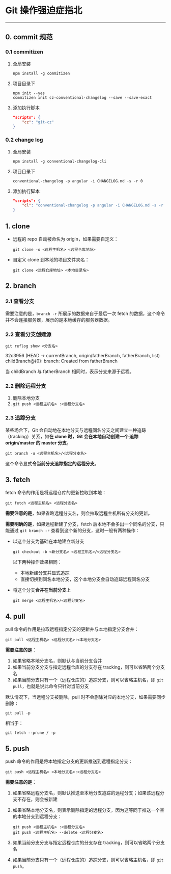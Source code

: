 # Git 操作强迫症指北

---

## 0. commit 规范

### 0.1 commitizen

1. 全局安装

   ```shell
   npm install -g commitizen
   ```

2. 项目目录下

    ```shell
    npm init --yes
    commitizen init cz-conventional-changelog --save --save-exact
    ```

3. 添加执行脚本

    ```json
    "scripts": {
        "cz": "git-cz"
    }
    ```

### 0.2 change log

1. 全局安装

   ```shell
   npm install -g conventional-changelog-cli
   ```

2. 项目目录下

    ```shell
    conventional-changelog -p angular -i CHANGELOG.md -s -r 0
    ```

3. 添加执行脚本

    ```json
    "scripts": {
        "cl": "conventional-changelog -p angular -i CHANGELOG.md -s -r 0"
    }
    ```

## 1. clone

* 远程的 repo 自动被命名为 origin，如果需要自定义：

    ```shell
    git clone -o <远程主机名> <远程仓库地址>
    ```

* 自定义 clone 到本地的项目文件夹名：

    ```shell
    git clone <远程仓库地址> <本地目录名>
    ```

## 2. branch

### 2.1 查看分支

需要注意的是，```branch -r``` 所展示的数据来自于最后一次 fetch 的数据，这个命令并不会连接服务器，展示的是本地缓存的服务器数据。

### 2.2 查看分支创建源

```shell
git reflog show <分支名>
```

32c3956 (HEAD -> currentBranch, origin/fatherBranch, fatherBranch, list) childBranch@{0}: branch: Created from fatherBranch

当 childBranch 与 fatherBranch 相同时，表示分支来源于远程。

### 2.2 删除远程分支

1. 删除本地分支
2. ```git push <远程主机名> :<远程分支名>```

### 2.3 追踪分支

某些场合下，Git 会自动地在本地分支与远程同名分支之间建立一种追踪（tracking）关系，如**在 clone 时，Git 会在本地自动创建一个 追踪 origin/master 的 master 分支**。

```shell
git branch -u <远程主机名>/<远程分支名>
```

这个命令显式**令当前分支追踪指定的远程分支**。

## 3. fetch

fetch 命令的作用是将远程仓库的更新拉取到本地：

```shell
git fetch <远程主机名> <远程分支名>
```

**需要注意的是**，如果省略远程分支名，则会拉取远程主机所有分支的更新。

**需要明确的是**，如果远程新建了分支，fetch 后本地不会多出一个同名的分支，只能通过 ```git branch -r``` 查看到这个新的分支，这时一般有两种操作：

* 以这个分支为基础在本地建立新分支

    ```shell
    git checkout -b <新分支名> <远程主机名>/<远程分支名>
    ```

    以下两种操作效果相同：

  * 本地新建分支并显式追踪
  * 直接切换到同名本地分支，这个本地分支会自动追踪远程同名分支

* 将这个分支**合并在当前分支**上

    ```shell
    git merge <远程主机名>/<远程分支名>
    ```

## 4. pull

pull 命令的作用是拉取远程指定分支的更新并与本地指定分支合并：

```shell
git pull <远程主机名> <远程分支名>:<本地分支名>
```

**需要注意的是**：

1. 如果省略本地分支名，则默认与当前分支合并
2. 如果当前分支分支与指定远程仓库的分支存在 tracking，则可以省略两个分支名
3. 如果当前分支只有一个（远程仓库的）追踪分支，则可以省略主机名，即 ```git pull```，也就是说此命令只针对当前分支

默认情况下，当远程分支被删除，pull 时不会删除对应的本地分支，如果需要同步删除：

```shell
git pull -p
```

相当于：

```shell
git fetch --prune / -p
```

## 5. push

push 命令的作用是将本地指定分支的更新推送到远程指定分支：

```shell
git push <远程主机名> <本地分支名>:<远程分支名>
```

**需要注意的是**：

1. 如果省略远程分支名，则默认推送至本地分支追踪的远程分支；如果该远程分支不存在，则会被新建
2. 如果省略本地分支名，则表示删除指定的远程分支，因为这等同于推送一个空的本地分支到远程分支：

    ```shell
    git push <远程主机名> :<远程分支名>
    git push <远程主机名> --delete <远程分支名>
    ```

3. 如果当前分支分支与指定远程仓库的分支存在 tracking，则可以省略两个分支名
4. 如果当前分支只有一个（远程仓库的）追踪分支，则可以省略主机名，即 ```git push```。
